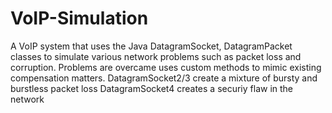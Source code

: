 # VoIP-Simulation
 A VoIP system that uses the Java DatagramSocket, DatagramPacket classes to simulate various network problems such as packet loss and corruption.
 Problems are overcame uses custom methods to mimic existing compensation matters.
 DatagramSocket2/3 create a mixture of bursty and burstless packet loss
 DatagramSocket4 creates a securiy flaw in the network
 
